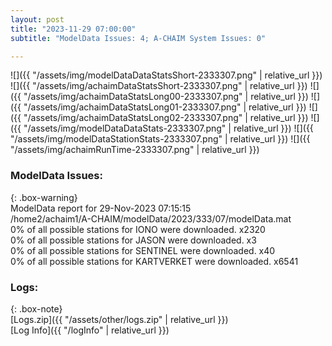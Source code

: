 ```yaml
---
layout: post
title: "2023-11-29 07:00:00"
subtitle: "ModelData Issues: 4; A-CHAIM System Issues: 0"

---
```


![]({{ "/assets/img/modelDataDataStatsShort-2333307.png" | relative_url }})
![]({{ "/assets/img/achaimDataStatsShort-2333307.png" | relative_url }})
![]({{ "/assets/img/achaimDataStatsLong00-2333307.png" | relative_url }})
![]({{ "/assets/img/achaimDataStatsLong01-2333307.png" | relative_url }})
![]({{ "/assets/img/achaimDataStatsLong02-2333307.png" | relative_url }})
![]({{ "/assets/img/modelDataDataStats-2333307.png" | relative_url }})
![]({{ "/assets/img/modelDataStationStats-2333307.png" | relative_url }})
![]({{ "/assets/img/achaimRunTime-2333307.png" | relative_url }})


### ModelData Issues:  
  
{: .box-warning}  
 ModelData report for 29-Nov-2023 07:15:15   
 /home2/achaim1/A-CHAIM/modelData/2023/333/07/modelData.mat   
 0% of all possible stations for IONO were downloaded. x2320   
 0% of all possible stations for JASON were downloaded. x3   
 0% of all possible stations for SENTINEL were downloaded. x40   
 0% of all possible stations for KARTVERKET were downloaded. x6541   
  


### Logs:  
  
{: .box-note}  
[Logs.zip]({{ "/assets/other/logs.zip" | relative_url }})  
[Log Info]({{ "/logInfo" | relative_url }})  

